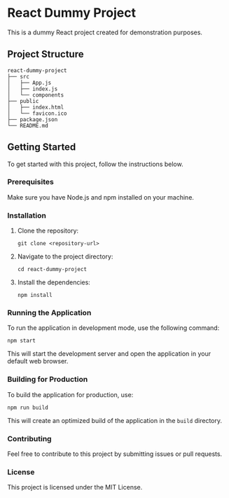# React Dummy Project

This is a dummy React project created for demonstration purposes.

## Project Structure

```
react-dummy-project
├── src
│   ├── App.js
│   ├── index.js
│   └── components
├── public
│   ├── index.html
│   └── favicon.ico
├── package.json
└── README.md
```

## Getting Started

To get started with this project, follow the instructions below.

### Prerequisites

Make sure you have Node.js and npm installed on your machine.

### Installation

1. Clone the repository:
   ```
   git clone <repository-url>
   ```
2. Navigate to the project directory:
   ```
   cd react-dummy-project
   ```
3. Install the dependencies:
   ```
   npm install
   ```

### Running the Application

To run the application in development mode, use the following command:
```
npm start
```
This will start the development server and open the application in your default web browser.

### Building for Production

To build the application for production, use:
```
npm run build
```
This will create an optimized build of the application in the `build` directory.

### Contributing

Feel free to contribute to this project by submitting issues or pull requests.

### License

This project is licensed under the MIT License.